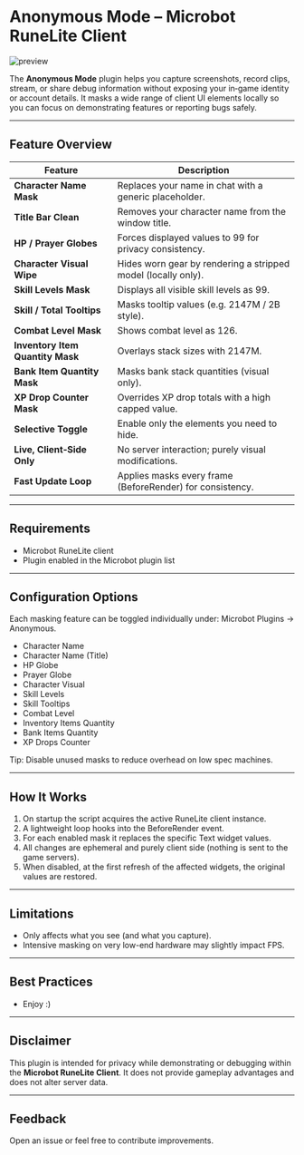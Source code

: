 # Anonymous Mode – Microbot RuneLite Client

![preview](images/img.gif)

The **Anonymous Mode** plugin helps you capture screenshots, record clips, stream, or share debug information without exposing your in‑game identity or account details. It masks a wide range of client UI elements locally so you can focus on demonstrating features or reporting bugs safely.

---

## Feature Overview

| Feature | Description |
|---------|-------------|
| **Character Name Mask** | Replaces your name in chat with a generic placeholder. |
| **Title Bar Clean** | Removes your character name from the window title. |
| **HP / Prayer Globes** | Forces displayed values to 99 for privacy consistency. |
| **Character Visual Wipe** | Hides worn gear by rendering a stripped model (locally only). |
| **Skill Levels Mask** | Displays all visible skill levels as 99. |
| **Skill / Total Tooltips** | Masks tooltip values (e.g. 2147M / 2B style). |
| **Combat Level Mask** | Shows combat level as 126. |
| **Inventory Item Quantity Mask** | Overlays stack sizes with 2147M. |
| **Bank Item Quantity Mask** | Masks bank stack quantities (visual only). |
| **XP Drop Counter Mask** | Overrides XP drop totals with a high capped value. |
| **Selective Toggle** | Enable only the elements you need to hide. |
| **Live, Client‑Side Only** | No server interaction; purely visual modifications. |
| **Fast Update Loop** | Applies masks every frame (BeforeRender) for consistency. |

---

## Requirements
- Microbot RuneLite client
- Plugin enabled in the Microbot plugin list

---

## Configuration Options
Each masking feature can be toggled individually under: Microbot Plugins -> Anonymous.
- Character Name
- Character Name (Title)
- HP Globe
- Prayer Globe
- Character Visual
- Skill Levels
- Skill Tooltips
- Combat Level
- Inventory Items Quantity
- Bank Items Quantity
- XP Drops Counter

Tip: Disable unused masks to reduce overhead on low spec machines.

---

## How It Works
1. On startup the script acquires the active RuneLite client instance.
2. A lightweight loop hooks into the BeforeRender event.
3. For each enabled mask it replaces the specific Text widget values.
4. All changes are ephemeral and purely client side (nothing is sent to the game servers).
5. When disabled, at the first refresh of the affected widgets, the original values are restored.

---

## Limitations
- Only affects what you see (and what you capture).
- Intensive masking on very low-end hardware may slightly impact FPS.

---

## Best Practices
- Enjoy :)

---

## Disclaimer
This plugin is intended for privacy while demonstrating or debugging within the **Microbot RuneLite Client**. It does not provide gameplay advantages and does not alter server data.

---

## Feedback
Open an issue or feel free to contribute improvements.

